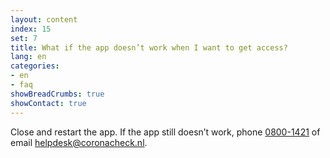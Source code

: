 ```yaml
---
layout: content
index: 15
set: 7
title: What if the app doesn’t work when I want to get access?
lang: en
categories:
- en
- faq
showBreadCrumbs: true
showContact: true
---
```

Close and restart the app. If the app still doesn’t work, phone <a href="tel:0800-1421">0800-1421</a> of email [helpdesk@coronacheck.nl](mailto:helpdesk@coronacheck.nl).
